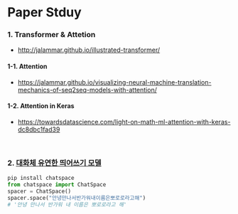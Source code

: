 # Paper Stduy

### 1. Transformer & Attetion
- http://jalammar.github.io/illustrated-transformer/  
#### 1-1. Attention  
- https://jalammar.github.io/visualizing-neural-machine-translation-mechanics-of-seq2seq-models-with-attention/  
#### 1-2. Attention in Keras  
- https://towardsdatascience.com/light-on-math-ml-attention-with-keras-dc8dbc1fad39  

<br>

### 2. [대화체 유연한 띄어쓰기 모델](https://github.com/jukyellow/artificial-intelligence-study/blob/master/06_%EB%85%BC%EB%AC%B8_study/2_%EB%8C%80%ED%99%94%EC%B2%B4%20%EC%9C%A0%EC%97%B0%ED%95%9C%20%EB%9D%84%EC%96%B4%EC%93%B0%EA%B8%B0%20%EB%AA%A8%EB%8D%B8.md)
```python
pip install chatspace
from chatspace import ChatSpace
spacer = ChatSpace()
spacer.space("안녕만나서반가워내이름은뽀로로라고해")
# '안녕 만나서 반가워 내 이름은 뽀로로라고 해'
```
